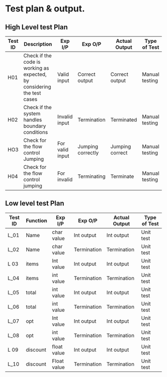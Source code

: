 # Test plan & output.
## High Level test Plan
|Test ID|Description|Exp I/P|Exp O/P|Actual Output|Type of Test|
|------|------|------|------|-------|------|
|H01|Check if the code is working as expected, by considering the test cases|Valid input|Correct output|Correct output|Manual testing|
|H02|Check if the system handles boundary conditions|Invalid input|Termination|Terminated|Manual testing|
|HO3|Check for the flow control Jumping|For valid input|Jumping correctly|Jumping correct|Manual testing|
|H04|Check for the flow control jumping|For invalid|Terminating|Terminate|Manual testing|
## Low level test Plan
|Test ID|Function|Exp I/P|Exp O/P|Actual Output|Type of Test|
|------|--------|--------|--------|--------|--------|
|L_01|Name |char value|Int output|Int output|Unit test|
|L_02|Name|char value|Termination|Termination|Unit test|
|L 03|items|Int value|Int output|Int output|Unit test|
|L_04|items|int value|Termination|Termination|Unit test|
|L_05|total|int value|Int output|Int output|Unit test|
|L_06|total|int value|Termination|Termination|Unit test|
|L_07|opt|Int value|Int output|Int output|Unit test|
|L_08|opt|int value|Termination|Termination|Unit test|
|L 09|discount|float value|Int output|Int output|Unit test|
|L_10|discount|Float value|Termination|Termination|Unit test|



